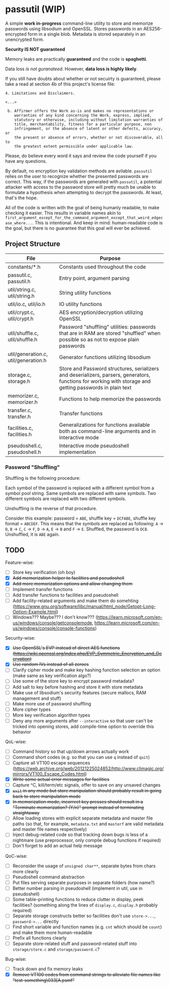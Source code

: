 # passutil (WIP)

A simple **work in-progress** command-line utility to store and memorize passwords using libsodium and OpenSSL. Stores passwords in an AES256-encrypted form in a single blob. Metadata is stored separately in an unencrypted form.

**Security IS NOT guaranteed**

Memory leaks are practically **guaranteed** and the code is **spaghetti**.

Data loss *is not guranateed*. However, **data loss *is* highly likely**.

If you still have doubts about whether or not secuirty is guaranteed, please take a read at section 4b of this project's license file:

```
4. Limitations and Disclaimers.

<...>

 b. Affirmer offers the Work as-is and makes no representations or
    warranties of any kind concerning the Work, express, implied,
    statutory or otherwise, including without limitation warranties of
    title, merchantability, fitness for a particular purpose, non
    infringement, or the absence of latent or other defects, accuracy, or
    the present or absence of errors, whether or not discoverable, all to
    the greatest extent permissible under applicable law.
```

Please, do believe every word it says and review the code yourself if you have any questions.

By default, no encryption key validation methods are avilable. `passutil` relies on the user to recognize whether the presented passwords are correct. This way, if the passwords are generated with `passutil`, a potential attacker with access to the password store will pretty much be unable to formulate a hypothesis when attempting to decrypt the passwords. At least, that's the hope.

All of the code is written with the goal of being humanly readable, to make checking it easier. This results in variable names akin to `first_argument_except_for_the_command_argument_except_that_weird_edgecase_where...`. This is intentional. And keep in mind: human-readable code is the goal, but there is no guarantee that this goal will ever be achieved.

## Project Structure

| **File**                             | **Purpose**                                                                                                                                               |
|--------------------------------------|-----------------------------------------------------------------------------------------------------------------------------------------------------------|
| constants/*.h                        | Constants used throughout the code                                                                                                                        |
| passutil.c, passutil.h               | Entry point, argument parsing                                                                                                                             |
| util/string.c, util/string.h         | String utility functions                                                                                                                                  |
| util/io.c, util/io.h                 | IO utility functions                                                                                                                                      |
| util/crypt.c, util/crypt.h           | AES encryption/decryption utilizing OpenSSL                                                                                                               |
| util/shuffle.c, util/shuffle.h       | Password "shuffling" utilities: passwords that are in RAM are stored "shuffled" when possible so as not to expose plain passwords                         |
| util/generation.c, util/generation.h | Generator functions utilizing libsodium                                                                                                                   |
| storage.c, storage.h                 | Store and Password structures, serializers and deserializers, parsers, generators, functions for working with storage and getting passwords in plain text |
| memorizer.c, memorizer.h             | Functions to help memorize the passwords                                                                                                                  |
| transfer.c, transfer.h               | Transfer functions                                                                                                                                        |
| facilities.c, facilities.h           | Generalizations for functions available both as command-line arguments and in interactive mode                                                            |
| pseudoshell.c, pseudoshell.h         | Interactive mode pseudoshell implementation                                                                                                               |

### Password "Shuffling"

Shuffling is the following procedure:

Each symbol of the password is replaced with a different symbol from a symbol pool string. Same symbols are replaced with same symbols. Two different symbols are replaced with two different symbols.

Unshuffling is the reverse of that procedure.

Consider this example: password = `ABE`, shuffle key = `DCFABE`, shuffle key format = `ABCDEF`. This means that the symbols are replaced as following: `A` -> `D`, `B` -> `C`, `C` -> `F`, `D` -> `A`, `E` -> `B` and `F` -> `E`. Shuffled, the password is `DCB`. Unshuffled, it is `ABE` again.

## TODO

Feature-wise:

- [ ] Store key verification (oh boy)
- [X] ~~Add memorization helper to facilities and pseudoshell~~
- [X] ~~Add more memorization options and allow changing them~~
- [ ] Implement transfer functions
- [ ] Add transfer functions to facilities and pseudoshell
- [ ] Add facility-related arguments and make them do somehting (https://www.gnu.org/software/libc/manual/html_node/Getopt-Long-Option-Example.html)
- [ ] Windows??? Maybe??? I don't know??? (https://learn.microsoft.com/en-us/windows/console/getconsolemode, https://learn.microsoft.com/en-us/windows/console/console-functions)

Security-wise:

- [X] ~~Use OpenSSL's EVP instead of direct AES functions (https://wiki.openssl.org/index.php/EVP_Symmetric_Encryption_and_Decryption)~~
- [X] ~~Use random IVs instead of all zeroes~~
- [ ] Clarify cipher mode and make key hashing function selection an option (make same as key verification algo?)
- [ ] Use some of the store key to encrypt password metadata?
- [ ] Add salt to key before hashing and store it with store metadata
- [ ] Make use of libsodium's security features (secure mallocs, RAM management and stuff)
- [ ] Make more use of password shuffling
- [ ] More cipher types
- [ ] More key verification algorithm types
- [ ] Deny any more arguments after `--interactive` so that user can't be tricked into opening stores, add compile-time option to override this behavior

QoL-wise:

- [ ] Command history so that up/down arrows actually work
- [ ] Command short codes (e.g. so that you can use `q` instead of `quit`)
- [ ] Capture all VT100 escape sequences (https://web.archive.org/web/20121225024852/http://www.climagic.org/mirrors/VT100_Escape_Codes.html)
- [X] ~~Write some actual error messages for facilities~~
- [ ] Capture ^C, kill/term/etc signals, offer to save on any unsaved changes
- [X] ~~`exit` in any mode but store manipulation should probably result in going back to store manipulation mode~~
- [X] ~~In memorization mode, incorrect key presses should result in a "Terminate memorization? (Y/n)" prompt instead of terminating straightaway~~
- [ ] Allow loading stores with explicit separate metadata and master file paths (so that, for example, `metadata.txt` and `masterf` are valid metadata and master file names respectively)
- [ ] Inject debug-related code so that tracking down bugs is less of a nightmare (use preprocessor, only compile debug functions if required)
- [ ] Don't forget to add an actual help message

QoC-wise:

- [ ] Reconsider the usage of `unsigned char**`, separate bytes from chars more clearly
- [ ] Pseudoshell command abstraction
- [ ] Put files serving separate purposes in separate folders (how name?)
- [ ] Better number parsing in pseudoshell (implement in util, use in pseudoshell)
- [ ] Some table-printing functions to reduce clutter in display, peek facilities? (something along the lines of `display.c`, `display.h` probably required)
- [ ] Separate storage constructs better so facilities don't use `store->...`, `password->...` directly
- [ ] Find short variable and function names (e.g. `cnt` which should be `count`) and make them more human-readable
- [ ] Prefix all functions clearly
- [ ] Separate store-related stuff and password-related stuff into `storage/store.c` and `storage/password.c`?

Bug-wise:

- [ ] Track down and fix memory leaks
- [X] ~~Remove VT100 codes from command strings to alleviate file names like "test-something\033[A.psmf"~~

